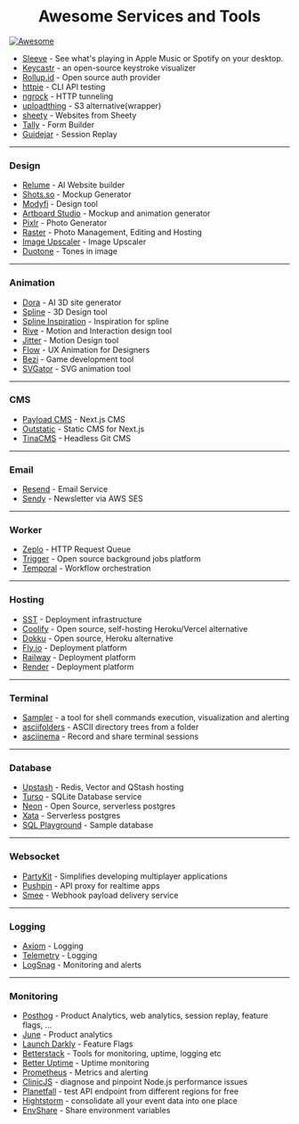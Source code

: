 <h1 align="center">
  Awesome Services and Tools
</h1>

[![Awesome](https://cdn.rawgit.com/sindresorhus/awesome/d7305f38d29fed78fa85652e3a63e154dd8e8829/media/badge.svg)](https://github.com/sindresorhus/awesome)

- [Sleeve](https://replay.software/sleeve) - See what's playing in Apple Music or Spotify on your desktop.
- [Keycastr](https://github.com/keycastr/keycastr) - an open-source keystroke visualizer
- [Rollup.id](https://rollup.id/) - Open source auth provider
- [httpie](https://httpie.io/) - CLI API testing
- [ngrock](https://ngrok.com/) - HTTP tunneling
- [uploadthing](https://uploadthing.com/) - S3 alternative(wrapper)
- [sheety](https://sheety.co/) - Websites from Sheety
- [Tally](https://tally.so/) - Form Builder
- [Guidejar](https://www.guidejar.com/) - Session Replay

---

### Design

- [Relume](https://www.relume.io/) - AI Website builder
- [Shots.so](https://shots.so/) - Mockup Generator
- [Modyfi](https://www.modyfi.com/) - Design tool
- [Artboard Studio](https://artboard.studio/) - Mockup and animation generator
- [Pixlr](https://pixlr.com/) - Photo Generator
- [Raster](https://raster.app/) - Photo Management, Editing and Hosting
- [Image Upscaler](https://clipdrop.co/image-upscaler) - Image Upscaler
- [Duotone](https://duotone.shapefactory.co/) - Tones in image

---

### Animation

- [Dora](https://www.dora.run/) - AI 3D site generator
- [Spline](https://spline.design/) - 3D Design tool
- [Spline Inspiration](https://splinespiration.com/) - Inspiration for spline
- [Rive](https://rive.app/) - Motion and Interaction design tool
- [Jitter](https://jitter.video/) - Motion Design tool
- [Flow](https://createwithflow.com/) - UX Animation for Designers
- [Bezi](https://www.bezi.com/) - Game development tool
- [SVGator](https://www.svgator.com/) - SVG animation tool

---

### CMS

- [Payload CMS](https://payloadcms.com/) - Next.js CMS
- [Outstatic](https://outstatic.com/) - Static CMS for Next.js
- [TinaCMS](https://tina.io/) - Headless Git CMS

---

### Email

- [Resend](https://resend.com/) - Email Service
- [Sendy](https://sendy.co/) - Newsletter via AWS SES

---

### Worker

- [Zeplo](https://www.zeplo.io/) - HTTP Request Queue
- [Trigger](https://trigger.dev/) - Open source background jobs platform
- [Temporal](https://temporal.io/) - Workflow orchestration

---

### Hosting

- [SST](https://sst.dev/) - Deployment infrastructure
- [Coolify](https://coolify.io/) - Open source, self-hosting Heroku/Vercel alternative
- [Dokku](https://dokku.com/) - Open source, Heroku alternative
- [Fly.io](https://fly.io/) - Deployment platform
- [Railway](https://railway.app/) - Deployment platform
- [Render](https://render.com/) - Deployment platform

---

### Terminal

- [Sampler](https://sampler.dev/) - a tool for shell commands execution, visualization and alerting
- [asciifolders](https://www.asciifolders.com/) - ASCII directory trees from a folder
- [asciinema](https://asciinema.org/) - Record and share terminal sessions

---

### Database

- [Upstash](https://upstash.com/) - Redis, Vector and QStash hosting
- [Turso](https://turso.tech/) - SQLite Database service
- [Neon](https://neon.tech/) - Open Source, serverless postgres
- [Xata](https://xata.io/) - Serverless postgres
- [SQL Playground](https://uibakery.io/sql-playground) - Sample database

---

### Websocket

- [PartyKit](https://www.partykit.io/) - Simplifies developing multiplayer applications
- [Pushpin](https://pushpin.org/) - API proxy for realtime apps
- [Smee](https://smee.io/) - Webhook payload delivery service

---

### Logging

- [Axiom](https://www.axiom.co/) - Logging
- [Telemetry](https://betterstack.com/telemetry) - Logging
- [LogSnag](https://logsnag.com/) - Monitoring and alerts

---

### Monitoring

- [Posthog](https://posthog.com/) - Product Analytics, web analytics, session replay, feature flags, ...
- [June](https://www.june.so/) - Product analytics
- [Launch Darkly](https://launchdarkly.com/) - Feature Flags
- [Betterstack](https://betterstack.com/) - Tools for monitoring, uptime, logging etc
- [Better Uptime](https://betteruptime.com/) - Uptime monitoring
- [Prometheus](https://prometheus.io/) - Metrics and alerting
- [ClinicJS](https://clinicjs.org/) - diagnose and pinpoint Node.js performance issues
- [Planetfall](https://planetfall.io/) - test API endpoint from different regions for free
- [Hightstorm](https://highstorm.app/) - consolidate all your event data into one place
- [EnvShare](https://envshare.dev/) - Share environment variables
